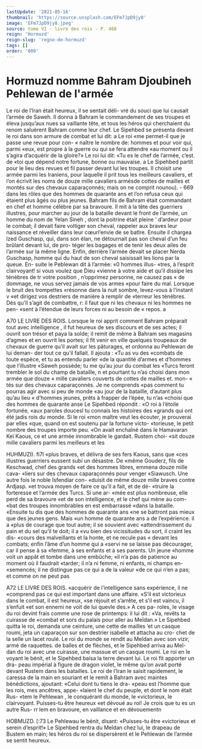 ```yaml
---
lastUpdate: '2021-05-16'
thumbnail: 'https://source.unsplash.com/EFm7JpD9jy8'
image: 'EFm7JpD9jy8.jpeg'
source: tome VI - livre des rois - P. 468
reign: 'Hormuzd'
reign-slug: 'regne-de-hormuzd'
tags: []
order: '009'
---
```


# Hormuzd nomme Bahram Djoubineh Pehlewan de l'armée

Le roi de l’lran était heureux, il se sentait déli-
vré du souci que lui causait l’armée de Saweh. Il
donna à Bahram le commandement de ses troupes et éleva jusqu’aux nues sa vaillante tête, et tous les
héros qui cherchaient du renom saluèrent Bahram comme leur chef. Le Sipehbed se présenta devant le roi dans son armure de combat et lui dit: a Le roi «me permet-il que je passe une revue pour con-
« naître le nombre de: hommes et pour voir qui, parmi
«eux, est propre à la guerre ou qui se fera attendre «au moment ou il s’agira d’acquérir de la gloire?»
Le roi lui dit: «Tu es le chef de l’armée, c’est. de
«toi que dépend notre fortune, bonne ou mauvaise. a
Le Sipehbed partit pour le lieu des revues et fil
passer devant lui les troupes. Il choisit une armée
parmi les Iraniens, pour laquelle il prit tous les meilleurs cavaliers, et l’on écrivit les noms de douze
mille cavaliers armésde cottes de mailles et montés sur des chevaux caparaçonnés; mais on ne comprit
nounou). - 669 dans les rôles que des hommes de quarante ans et
l’on refusa ceux qui étaient plus âgés ou plus jeunes.
Bahram fils de Bahram était commandant en chef et homme célèbre par sa bravoure. Il mit à la tête des guerriers illustres, pour marcher au jour de la bataille devant le front de l’armée, un homme
du nom de Yelan Sineh , dont la poitrine était pleine ’ d’ardeur pour le combat; il devait faire voltiger son cheval, rappeler aux braves leur naissance et réveiller dans leur cœurl’envie de se batlre. Ensuite il chargea lzed Guschasp, qui, dans son élan, ne détournait pas son cheval d’un feu brûlant devant lui, de pro- téger les bagages et de tenir les deux ailes de l’armée
sur la même ligne. Enfin, derrière l’armée devait
se placer Nerda Guschasp, homme qui du haut de
son cheval saisissait les lions par la queue. En- suite le Peblewan dit à l’armée: «0 hommes illus-
«tres, à l’esprit clairvoyant! si vous voulez que Dieu «vienne à votre aide et qu’il dissipe les ténèbres de
tr votre position , n’opprimez personne, ne causez pas
« de dommage, ne vous servez jamais de vos armes «pour faire du mal. Lorsque le bruit des trompettes «résonne dans la nuit sombre, levez-vous à l’instant
v «et dirigez vos destriers de manière à remplir de «terreur les ténèbres. Dès qu’il s’agit de combattre,
r: il faut que ni les chevaux ni les hommes ne pen- «sent à l’étendue de leurs forces ni au besoin de
« repos. a

A70 LE LIVRE DES ROIS.
Lorsque le roi apprit comment Bahram préparait
tout avec intelligence , il fut heureux de ses discours et de ses actes; il ouvrit son trésor et paya la solde;
il remit de même à Bahram ses magasins d’agmes et
en ouvrit les portes; il fit venir en ville quelques troupeaux de chevaux de guerre qu’il avait sur les pâturages, et ordonna au Pehlewan de lui deman- der tout ce qu’il fallait. Il ajouta : «Tu as vu des «combats de toute espèce, et tu as entendu parler
«de la quantité d’armes et d’hommes que l’illustre
«Saweh possède; tu me qu’au jour du combat les «Turcs feront trembler le sol du champ de bataille, n et pourtant tu n’as choisi dans mon armée que douze
« mille cavaliers couverts de cottes de mailles et. mon- « tés sur des chevaux caparaçonnés. Je ne comprends
«pas comment tu pourras agir avec si peu de monde «au jour de la bataille, d’autant plus qu’au lieu
« d’hommes jeunes, prêts à frapper de l’épée, tu n’as
«choisi que des hommes de quarante anse Le Sipehbed répondit : «O roi à l’étoile fortunée,
«aux paroles doucesl tu connais les histoires des «grands qui ont été jadis rois du monde. Si le roi «mon maître veut les écouter, je prouverai par elles «que, quand on est soutenu par la fortune victo- «torieuse, le petit nombre des troupes importe peu. «On avait enchaîné dans le Hamavaran Keï Kaous,
ce et une armée innombrable le gardait. Rustem choi- «sit douze mille cavaliers parmi les meilleurs et les

HUHMUZI). fi7l «plus braves, et délivra de ses fers Kaous, sans que
«ces illustres guerriers eussent subi un désastre. De «même Gouderz, fils de Keschwad, chef des grands «et des hommes libres, emmena douze mille cava- «liers sur des chevaux caparaçonnés pour venger «Siawusch. Une autre fois le noble Isfendiar con- «duisit de même douze mille braves contre Ardjasp. «et trouva moyen de faire ce qu’il a fait, et de dé- «truire la forteresse et l’armée des Turcs. Si une ar-
«mée est plus nombreuse, elle perd de sa bravoure «et de son intelligence, et le chef qui mène au com- «bat des troupes innombrables en est embarrassé «dans la bataille.
«Ensuite tu dis que des hommes de quarante ans «ne se battront pas mieux que des jeunes gens. Mais «un homme de quarante ans a de l’expérience. il a «plus de courage que tout autre; il se souvient avec «attendrissement du pain et du sel qu’il te doit; il a «vu bien des vicissitudes du sort, il craint les dis- «cours des malveillants et la honte, et ne recule pas « devant les combats; enfin l’âme d’un homme qui a
«servi ne se laisse pas décourager, car il pense à sa «femme, à ses enfants et à ses parents. Un jeune «homme voit un appât et tombe dans une embûche;
«il n’a pas de patience au moment où il faudrait «tarder; il n’a ni femme, ni enfants, ni champs en- «semencés; il ne distingue pas ce qui a de la valeur
«de ce qui n’en a pas; et comme on ne peut pas

A72 LE LIVRE DES ROIS. «acquérir de l’intelligence sans expérience, il ne
«comprend pas ce qui est important dans une affaire. «S’il est victorieux dans le combat, il est heureux,
«se réjouit et s’arrête, et s’il est vaincu, il s’enfuit
«et son ennemi ne voit de lui quevle des.» A ces pa- roles, le visage du roi devint frais comme une rose de printemps: il lui dit : «Va, revêts ta cuirasse de «combat et sors du palais pour aller au Meîdan.»
Le Sipehbed quitta le roi, demanda une ceinture, une cette de mailles ’et un casque roumi, jeta un caparaçon sur son destrier isabelle et attacha au cro- chet de la selle un lacet roulé. Le roi du monde se rendit au Meîdan avec son vizir, armé de raquettes.
de balles et de flèches, et le Sipehbed arriva au Meî-
dan du roi avec une cuirasse, une massue et un casque roumi. Le roi en le voyant le bénit, et le Sipehbed baisa la terre devant lui. Le roi fit apporter un dra- peau impérial à figure de dragon violet, le même qu’on avait porté devant Rustem dans les batailles.
Le roi de l’Iran le saisit rapidement, le caressa de la main en souriant et le remit à Bahram avec maintes bénédictions, ajoutant: «Celui dont tu tiens le dra-
«peau est l’homme que les rois, mes ancêtres, appe- «laient le chef du peuple, et dont le nom était Rus-
«tem le Pehlewan , le conquérant du monde, le «victorieux, le clairvoyant. Puisses-tu être heureux «et dévoué au roi! Je crois que tu es un autre Rus-
rr lem en bravoure, en vaillance et en dévouementn

HOBMUZD. [:73 Le Pehlewau le bénit, disant: «Puisses-tu être
«victorieux et serein d’esprit!» Le Sipehbed rentra
du Meîdan chez lui, le drapeau de Bustem en main; les héros du roi se dispersèrent et le Pehlewan de l’armée se sentit heureux.
